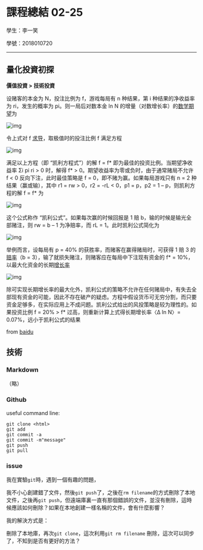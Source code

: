 # 課程總結 02-25

學生：李一笑

學號：2018010720

---

## 量化投資初探

**價值投資 > 技術投資**

设赌客的本金为 N，投注比例为 f，游戏每局有 n 种结果，第 i 种结果的净收益率为 ri，发生的概率为 pi。则一局后对数本金 ln N 的增量（对数增长率）的[数学期望](https://baike.baidu.com/item/数学期望/5362790)为

![img](https://bkimg.cdn.bcebos.com/formula/e1c3ccbb38c1de266388f613a7b28960.svg)

令上式对 f [求导](https://baike.baidu.com/item/求导/1063861)，取极值时的投注比例 f 满足方程

![img](https://bkimg.cdn.bcebos.com/formula/45d4e4fb29008a0872bab279e364e5eb.svg)

满足以上方程（即 “凯利方程式”）的解 f = f* 即为最佳的投资比例。当期望净收益率 Σi pi ri > 0 时，解得 f* > 0。期望收益率为零或负时，由于通常赌局不允许 f < 0 反向下注，此时最佳策略是 f = 0，即不赌为赢。如果每局游戏只有 n = 2 种结果（赢或输），其中 r1 = rw > 0，r2 = -rL < 0，p1 = p，p2 = 1 – p，则凯利方程的解 f = f* 为

![img](https://bkimg.cdn.bcebos.com/formula/0e16b1a247a7cbccfb45bcb6fa2cdd9b.svg)

这个公式称作 “凯利公式”。如果每次赢的时候回报是 1 赔 b，输的时候是输光全部赌注，则 rw = b – 1 为净赔率，而 rL = 1。此时凯利公式简化为

![img](https://bkimg.cdn.bcebos.com/formula/b5f419a708dad8864bf987149a3262c9.svg)

举例而言，设每局有 p = 40% 的获胜率，而赌客在赢得赌局时，可获得 1 赔 3 的[赔率](https://baike.baidu.com/item/赔率)（b = 3），输了就损失赌注，则赌客应在每局中下注现有资金的 f* = 10%，以最大化资金的长期[增长率](https://baike.baidu.com/item/增长率)

![img](https://bkimg.cdn.bcebos.com/formula/b46fddc9f0806c7cdcf22fca25baf38d.svg)

除可实现长期增长率的最大化外，凯利公式的策略不允许在任何赌局中，有失去全部现有资金的可能，因此不存在破产的疑虑。方程中假设货币可无穷分割，而只要资金足够多，在实际应用上不成问题。凯利公式给出的风投策略是较为理性的。如果投资比例 f = 20% > f* 过高，则重新计算上式得长期增长率〈Δ ln N〉= 0.07%，远小于凯利公式的结果



from [baidu](https://baike.baidu.com/item/%E5%87%AF%E5%88%A9%E5%85%AC%E5%BC%8F/136985?fr=aladdin)



## 技術



### Markdown

（略）



### Github

useful command line:

```
git clone <html>
git add
git commit -a
git commit -m"message"
git push
git pull
```



### issue

我在實驗`git`時，遇到一個有趣的問題，

我不小心創建錯了文件，然後`git push`了，之後在`rm filename`的方式刪除了本地文件，之後再`git push`，但遠端庫裏一直有那個錯誤的文件，並沒有刪除，這時候應該如何刪除？如果在本地創建一樣名稱的文件，會有什麼影響？

我的解決方式是：

刪除了本地庫，再次`git clone`，這次利用`git rm filename` 刪除，這次可以同步了，不知到是否有更好的方法？